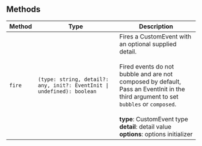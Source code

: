 # 

## Methods

| Method | Type                                             | Description                                      |
|--------|--------------------------------------------------|--------------------------------------------------|
| `fire` | `(type: string, detail?: any, init?: EventInit \| undefined): boolean` | Fires a CustomEvent with an optional supplied detail.<br /><br />Fired events do not bubble and are not composed by default,<br />Pass an EventInit in the third argument to set `bubbles` or `composed`.<br /><br />**type**: CustomEvent type<br />**detail**: detail value<br />**options**: options initializer |
